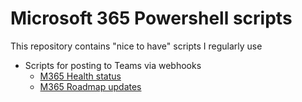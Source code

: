 # Microsoft 365 Powershell scripts

This repository contains "nice to have" scripts I regularly use

- Scripts for posting to Teams via webhooks
	- [M365 Health status](https://github.com/einast/PS_M365_scripts/blob/master/M365HealthStatus.ps1)
	- [M365 Roadmap updates](https://github.com/einast/PS_M365_scripts/blob/master/M365RoadmapUpdates.ps1)
